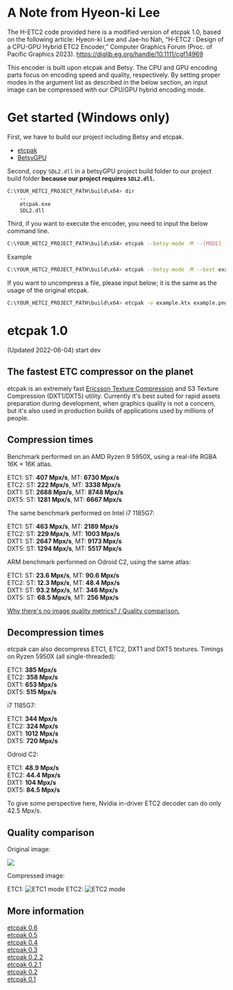 # A Note from Hyeon-ki Lee  
The H-ETC2 code provided here is a modified version of etcpak 1.0, based on the following article: Hyeon-ki Lee and Jae-ho Nah, “H-ETC2 : Design of a CPU-GPU Hybrid ETC2 Encoder,” Computer Graphics Forum (Proc. of Pacific Graphics 2023).
https://diglib.eg.org/handle/10.1111/cgf14969

This encoder is built upon etcpak and Betsy.
The CPU and GPU encoding parts focus on encoding speed and quality, respectively.
By setting proper modes in the argument list as described in the below section, an input image can be compressed with our CPU/GPU hybrid encoding mode.  

# Get started (Windows only)
First, we have to build our project including Betsy and etcpak.
  - [etcpak](https://github.com/wolfpld/etcpak)
  - [BetsyGPU](https://github.com/darksylinc/betsy)
  
Second, copy ```SDL2.dll``` in a betsyGPU project build folder to our project build folder **because our project requires ```SDL2.dll```.**  

```bash
C:\YOUR_HETC2_PROJECT_PATH\build\x64> dir 
    ..
    etcpak.exe
    SDL2.dll
```

Third, if you want to execute the encoder, you need to input the below command line.
```bash
C:\YOUR_HETC2_PROJECT_PATH\build\x64> etcpak --betsy-mode -M --[MODE] [INPUT].png [OUTPUT].ktx
```  

Example
```bash 
C:\YOUR_HETC2_PROJECT_PATH\build\x64> etcpak --betsy-mode -M --best example.png example.ktx
```

If you want to uncompress a file, please input below; it is the same as the usage of the original etcpak.
```bash
C:\YOUR_HETC2_PROJECT_PATH\build\x64> etcpak -v example.ktx example.png
```

# etcpak 1.0 #
(Updated 2022-06-04)
start dev

## The fastest ETC compressor on the planet ##

etcpak is an extremely fast [Ericsson Texture Compression](http://en.wikipedia.org/wiki/Ericsson_Texture_Compression) and S3 Texture Compression (DXT1/DXT5) utility. Currently it's best suited for rapid assets preparation during development, when graphics quality is not a concern, but it's also used in production builds of applications used by millions of people.

## Compression times ##

Benchmark performed on an AMD Ryzen 9 5950X, using a real-life RGBA 16K × 16K atlas.

ETC1: ST: **407 Mpx/s**, MT: **6730 Mpx/s**  
ETC2: ST: **222 Mpx/s**, MT: **3338 Mpx/s**  
DXT1: ST: **2688 Mpx/s**, MT: **8748 Mpx/s**  
DXT5: ST: **1281 Mpx/s**, MT: **6667 Mpx/s**

The same benchmark performed on Intel i7 1185G7:

ETC1: ST: **463 Mpx/s**, MT: **2189 Mpx/s**  
ETC2: ST: **229 Mpx/s**, MT: **1003 Mpx/s**  
DXT1: ST: **2647 Mpx/s**, MT: **9173 Mpx/s**  
DXT5: ST: **1294 Mpx/s**, MT: **5517 Mpx/s**

ARM benchmark performed on Odroid C2, using the same atlas:

ETC1: ST: **23.6 Mpx/s**, MT: **90.6 Mpx/s**  
ETC2: ST: **12.3 Mpx/s**, MT: **48.4 Mpx/s**  
DXT1: ST: **93.2 Mpx/s**, MT: **346 Mpx/s**  
DXT5: ST: **68.5 Mpx/s**, MT: **256 Mpx/s**

[Why there's no image quality metrics? / Quality comparison.](http://i.imgur.com/FxlmUOF.png)

## Decompression times ##

etcpak can also decompress ETC1, ETC2, DXT1 and DXT5 textures. Timings on Ryzen 5950X (all single-threaded):

ETC1: **385 Mpx/s**  
ETC2: **358 Mpx/s**  
DXT1: **653 Mpx/s**  
DXT5: **515 Mpx/s**

i7 1185G7:

ETC1: **344 Mpx/s**  
ETC2: **324 Mpx/s**  
DXT1: **1012 Mpx/s**  
DXT5: **720 Mpx/s**

Odroid C2:

ETC1: **48.9 Mpx/s**  
ETC2: **44.4 Mpx/s**  
DXT1: **104 Mpx/s**  
DXT5: **84.5 Mpx/s**

To give some perspective here, Nvidia in-driver ETC2 decoder can do only 42.5 Mpx/s.

## Quality comparison ##

Original image:

![](http://1.bp.blogspot.com/-kqFgRVL0uKY/UbSclN-fZdI/AAAAAAAAAxU/Fy87I8P4Yxs/s1600/kodim23.png)

Compressed image:

ETC1:
![](http://i.imgur.com/xmdht4u.png "ETC1 mode")
ETC2:
![](http://i.imgur.com/v7Dw2Yz.png "ETC2 mode")

## More information ##

[etcpak 0.6](http://zgredowo.blogspot.com/2018/07/etcpak-06.html)  
[etcpak 0.5](http://zgredowo.blogspot.com/2016/01/etcpak-05.html)  
[etcpak 0.4](http://zgredowo.blogspot.com/2016/01/etcpak-04.html)  
[etcpak 0.3](http://zgredowo.blogspot.com/2014/05/etcpak-03.html)  
[etcpak 0.2.2](http://zgredowo.blogspot.com/2014/03/etcpack-022.html)  
[etcpak 0.2.1](http://zgredowo.blogspot.com/2013/08/etcpak-021.html)   
[etcpak 0.2](http://zgredowo.blogspot.com/2013/07/etcpak-02.html)  
[etcpak 0.1](http://zgredowo.blogspot.com/2013/06/fastest-etc-compressor-on-planet.html)

